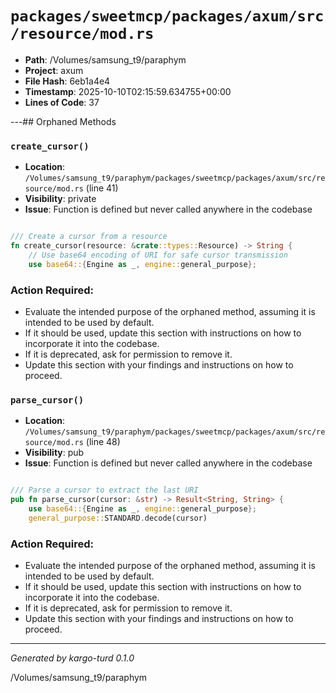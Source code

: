 # `packages/sweetmcp/packages/axum/src/resource/mod.rs`

- **Path**: /Volumes/samsung_t9/paraphym
- **Project**: axum
- **File Hash**: 6eb1a4e4  
- **Timestamp**: 2025-10-10T02:15:59.634755+00:00  
- **Lines of Code**: 37

---## Orphaned Methods


### `create_cursor()`

- **Location**: `/Volumes/samsung_t9/paraphym/packages/sweetmcp/packages/axum/src/resource/mod.rs` (line 41)
- **Visibility**: private
- **Issue**: Function is defined but never called anywhere in the codebase

```rust

/// Create a cursor from a resource
fn create_cursor(resource: &crate::types::Resource) -> String {
    // Use base64 encoding of URI for safe cursor transmission
    use base64::{Engine as _, engine::general_purpose};
```

### Action Required:

- Evaluate the intended purpose of the orphaned method, assuming it is intended to be used by default.
- If it should be used, update this section with instructions on how to incorporate it into the codebase.
- If it is deprecated, ask for permission to remove it.
- Update this section with your findings and instructions on how to proceed.


### `parse_cursor()`

- **Location**: `/Volumes/samsung_t9/paraphym/packages/sweetmcp/packages/axum/src/resource/mod.rs` (line 48)
- **Visibility**: pub
- **Issue**: Function is defined but never called anywhere in the codebase

```rust

/// Parse a cursor to extract the last URI
pub fn parse_cursor(cursor: &str) -> Result<String, String> {
    use base64::{Engine as _, engine::general_purpose};
    general_purpose::STANDARD.decode(cursor)
```

### Action Required:

- Evaluate the intended purpose of the orphaned method, assuming it is intended to be used by default.
- If it should be used, update this section with instructions on how to incorporate it into the codebase.
- If it is deprecated, ask for permission to remove it.
- Update this section with your findings and instructions on how to proceed.

---

*Generated by kargo-turd 0.1.0*

/Volumes/samsung_t9/paraphym